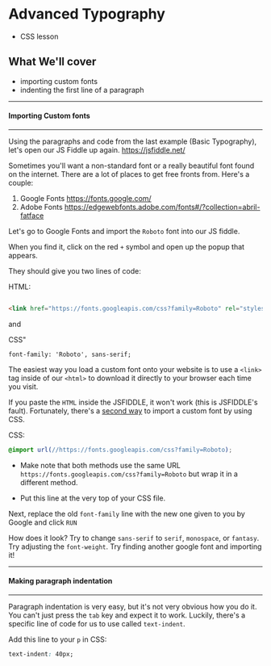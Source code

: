 # Advanced Typography

 - CSS lesson

## What We'll cover

 - importing custom fonts
 - indenting the first line of a paragraph

*****
 #### Importing Custom fonts
*****

Using the paragraphs and code from the last example (Basic Typography), let's open our JS Fiddle up again. https://jsfiddle.net/

Sometimes you'll want a non-standard font or a really beautiful font found on the internet. There are a lot of places to get free fronts from. Here's a couple:

1. Google Fonts https://fonts.google.com/
2. Adobe Fonts https://edgewebfonts.adobe.com/fonts#/?collection=abril-fatface

Let's go to Google Fonts and import the `Roboto` font into our JS fiddle.

When you find it, click on the red `+` symbol and open up the popup that appears.

They should give you two lines of code:

HTML:
```HTML

<link href="https://fonts.googleapis.com/css?family=Roboto" rel="stylesheet">

```

and

CSS"
```
font-family: 'Roboto', sans-serif;
```

The easiest way you load a custom font onto your website is to use a `<link>` tag inside of our `<html>` to download it directly to your browser each time you visit.

If you paste the `HTML` inside the JSFIDDLE, it won't work (this is JSFIDDLE's fault). Fortunately, there's a [second way](http://stackoverflow.com/questions/26717116/how-to-include-google-font-in-jsfiddle) to import a custom font by using CSS.

CSS:
```css
@import url(//https://fonts.googleapis.com/css?family=Roboto);
```
- Make note that both methods use the same URL `https://fonts.googleapis.com/css?family=Roboto` but wrap it in a different method.

- Put this line at the very top of your CSS file.

Next, replace the old `font-family` line with the new one given to you by Google and click `RUN`

How does it look? Try to change `sans-serif` to `serif`, `monospace`, or `fantasy`. Try adjusting the `font-weight`. Try finding another google font and importing it!

*****
 #### Making paragraph indentation
*****

Paragraph indentation is very easy, but it's not very obvious how you do it. You can't just press the `tab` key and expect it to work. Luckily, there's a specific line of code for us to use called `text-indent`.

Add this line to your `p` in CSS:

```css
text-indent: 40px;
```
